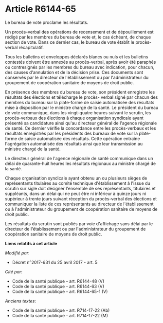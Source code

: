 # Article R6144-65

Le bureau de vote proclame les résultats.

Un procès-verbal des opérations de recensement et de dépouillement est rédigé par les membres du bureau de vote et, le cas
échéant, de chaque section de vote. Dans ce dernier cas, le bureau de vote établit le procès-verbal récapitulatif.

Tous les bulletins et enveloppes déclarés blancs ou nuls et les bulletins contestés doivent être annexés au procès-verbal,
après avoir été paraphés ou contresignés par les membres du bureau avec indication, pour chacun, des causes d'annulation et
de la décision prise. Ces documents sont conservés par le directeur de l'établissement ou par l'administrateur du groupement
de coopération sanitaire de moyens de droit public.

En présence des membres du bureau de vote, son président enregistre les résultats des élections et télécharge le procès-
verbal signé par chacun des membres du bureau sur la plate-forme de saisie automatisée des résultats mise à disposition par
le ministre chargé de la santé. Le président du bureau de vote communique, dans les vingt-quatre heures suivant le scrutin,
les procès-verbaux des élections à chaque organisation syndicale ayant présenté sa candidature ainsi qu'au directeur général
de l'agence régionale de santé. Ce dernier vérifie la concordance entre les procès-verbaux et les résultats enregistrés par
les présidents des bureaux de vote sur la plate-forme de saisie automatisée des résultats. Cette opération entraîne
l'agrégation automatisée des résultats ainsi que leur transmission au ministre chargé de la santé.

Le directeur général de l'agence régionale de santé communique dans un délai de quarante-huit heures les résultats régionaux
au ministre chargé de la santé.

Chaque organisation syndicale ayant obtenu un ou plusieurs sièges de représentants titulaires au comité technique
d'établissement à l'issue du scrutin sur sigle doit désigner l'ensemble de ses représentants, titulaires et suppléants, dans
un délai qui ne peut être ni inférieur à quinze jours ni supérieur à trente jours suivant réception du procès-verbal des
élections et communiquer la liste de ces représentants au directeur de l'établissement ou à l'administrateur du groupement de
coopération sanitaire de moyens de droit public.

Les résultats du scrutin sont publiés par voie d'affichage sans délai par le directeur de l'établissement ou par
l'administrateur du groupement de coopération sanitaire de moyens de droit public.

**Liens relatifs à cet article**

_Modifié par_:

  - Décret n°2017-631 du 25 avril 2017 - art. 5

_Cité par_:

  - Code de la santé publique - art. R6144-48 (V)
  - Code de la santé publique - art. R6144-63 (V)
  - Code de la santé publique - art. R6144-65-1 (V)

_Anciens textes_:

  - Code de la santé publique - art. R714-17-22 (Ab)
  - Code de la santé publique - art. R714-17-22 (M)
